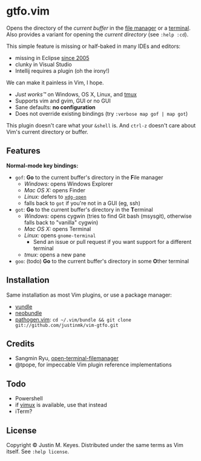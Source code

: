 # gtfo.vim

Opens the directory of the *current buffer* in the [file manager](http://en.wikipedia.org/wiki/File_manager#Examples) 
or a [terminal](http://en.wikipedia.org/wiki/Terminal_emulator). Also provides 
a variant for opening the *current directory* (see `:help :cd`).

This simple feature is missing or half-baked in many IDEs and editors:
* missing in Eclipse [since 2005](https://bugs.eclipse.org/bugs/show_bug.cgi?id=107436)
* clunky in Visual Studio
* Intellij requires a plugin (oh the irony!)

We can make it painless in Vim, I hope.
* *Just works™* on Windows, OS X, Linux, and [tmux](http://tmux.sourceforge.net/)
* Supports vim and gvim, GUI or no GUI
* Sane defaults: **no configuration**
* Does not override existing bindings (try `:verbose map gof | map got`)

This plugin doesn't care what your `&shell` is. And `ctrl-z` doesn't care 
about Vim's current directory or buffer.

## Features

**Normal-mode key bindings:**
* `gof`: **Go** to the current buffer's directory in the **F**ile manager 
    * *Windows:* opens Windows Explorer
    * *Mac OS X:* opens Finder
    * *Linux:* defers to [`xdg-open`](http://portland.freedesktop.org/xdg-utils-1.0/xdg-open.html)
    * falls back to `got` if you're not in a GUI (eg, ssh)
* `got`: **Go** to the current buffer's directory in the **T**erminal
    * *Windows:* opens cygwin (tries to find Git bash (msysgit), otherwise falls back to "vanilla" cygwin)
    * *Mac OS X:* opens Terminal
    * *Linux:* opens `gnome-terminal`
        * Send an issue or pull request if you want support for a different terminal
    * *tmux:* opens a new pane
* `goo`: (todo) **Go** to the current buffer's directory in some **O**ther terminal

## Installation

Same installation as most Vim plugins, or use a package manager:

* [vundle](https://github.com/gmarik/vundle)
* [neobundle](https://github.com/Shougo/neobundle.vim)
* [pathogen.vim](https://github.com/tpope/vim-pathogen):
  `cd ~/.vim/bundle && git clone git://github.com/justinmk/vim-gtfo.git`

## Credits

* Sangmin Ryu, [open-terminal-filemanager](http://www.vim.org/scripts/script.php?script_id=2896)
* @tpope, for impeccable Vim plugin reference implementations

## Todo

* Powershell
* if [vimux](https://github.com/benmills/vimux) is available, use that instead
* iTerm?

## License

Copyright © Justin M. Keyes. Distributed under the same terms as Vim itself.
See `:help license`.

